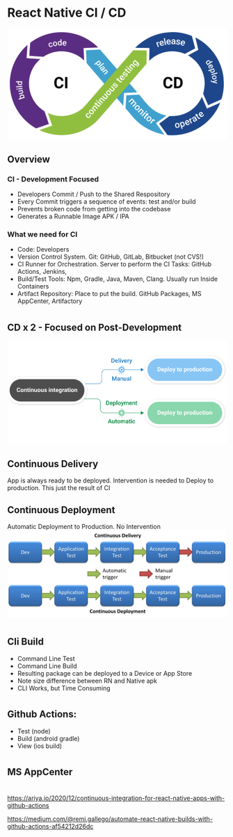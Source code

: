 # React Native CI / CD
![CD-CD](__asset/01.png)

## Overview
### CI - Development Focused
  - Developers Commit / Push to the Shared Respository
  - Every Commit triggers a sequence of events: test and/or build
  - Prevents broken code from getting into the codebase
  - Generates a Runnable Image APK / IPA

### What we need for CI
 - Code:  Developers
 - Version Control System. Git:  GitHub, GitLab, Bitbucket  (not CVS!)
 - CI Runner for Orchestration.  Server to perform the CI Tasks:  GitHub Actions, Jenkins,
 - Build/Test Tools:  Npm, Gradle, Java, Maven, Clang.  Usually run Inside Containers
 - Artifact Repository:  Place to put the build.  GitHub Packages, MS AppCenter, Artifactory

#
#
#
#
#
#
#
#
#
#
#

## CD x 2 - Focused on Post-Development
![CD](__asset/03.png)
## Continuous Delivery
App is always ready to be deployed.  Intervention is needed to Deploy to production.  This just the result of CI
## Continuous Deployment
Automatic Deployment to Production. No Intervention
![CD](__asset/04.jpg)

#
#
#
#
#
#
#
#
#
#


## CIi Build
- Command Line Test
- Command Line Build
- Resulting package can be deployed to a Device or App Store
- Note size difference between RN and Native apk
- CLI Works, but Time Consuming
#
#
#
#
#
#
#
#
#
#

## Github Actions:
  - Test (node)
  - Build (android gradle)
  - View (ios build)
#
#
#
#
#
#
#
## MS AppCenter
#
#
#
#
#





https://ariya.io/2020/12/continuous-integration-for-react-native-apps-with-github-actions

https://medium.com/@remi.gallego/automate-react-native-builds-with-github-actions-af54212d26dc
